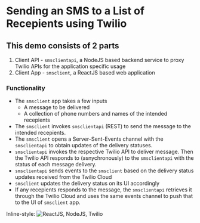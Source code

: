 # Sending an SMS to a List of Recepients using Twilio
## This demo consists of 2 parts
1. Client API - `smsclientapi`, a NodeJS based backend service to proxy Twilio APIs for the application specific usage
2. Client App - `smsclient`, a ReactJS based web application
### Functionality
* The `smsclient` app takes a few inputs
    * A message to be delivered
    * A collection of phone numbers and names of the intended recepients
* The `smsclient` invokes `smsclientapi` (REST) to send the message to the intended recepients.
* The `smsclient` opens a Server-Sent-Events channel with the `smsclientapi` to obtain updates of the delivery statuses.
* `smsclientapi` invokes the respective Twilio API to deliver message. Then the Twilio API responds to (asnychronously) to the `smsclientapi` with the status of each message delivery.
* `smsclientapi` sends events to the `smsclient` based on the delivery status updates received from the Twilio Cloud
* `smsclient` updates the delivery status on its UI accordingly
* If any recepients responds to the message, the `smsclientapi` retrieves it through the Twilio Cloud and uses the same events channel to push that to the UI of `smsclient` app.

Inline-style: 
![ReactJS, NodeJS, Twilio](https://github.com/knightbeat/twilio_demo.png "The Demo Setup")